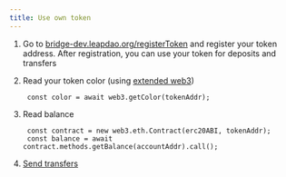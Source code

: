 ```yaml
---
title: Use own token
---
```


1. Go to [bridge-dev.leapdao.org/registerToken](https://bridge-dev.leapdao.org/registerToken/) and register your token address. After registration, you can use your token for deposits and transfers

2. Read your token color (using [extended web3](use-web3.md))

        const color = await web3.getColor(tokenAddr);

3. Read balance

        const contract = new web3.eth.Contract(erc20ABI, tokenAddr);
        const balance = await contract.methods.getBalance(accountAddr).call();

4. [Send transfers](send-transfer.md)
